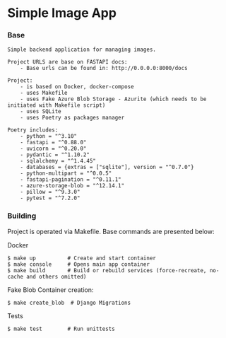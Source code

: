 # Simple Image App

### Base
    
    Simple backend application for managing images.
    
    Project URLS are base on FASTAPI docs:
        - Base urls can be found in: http://0.0.0.0:8000/docs

    Project:
        - is based on Docker, docker-compose
        - uses Makefile
        - uses Fake Azure Blob Storage - Azurite (which needs to be initiated with Makefile script)
        - uses SQLite
        - uses Poetry as packages manager
        
    Poetry includes:
        - python = "^3.10"
        - fastapi = "^0.88.0"
        - uvicorn = "^0.20.0"
        - pydantic = "^1.10.2"
        - sqlalchemy = "^1.4.45"
        - databases = {extras = ["sqlite"], version = "^0.7.0"}
        - python-multipart = "^0.0.5"
        - fastapi-pagination = "^0.11.1"
        - azure-storage-blob = "^12.14.1"
        - pillow = "^9.3.0"
        - pytest = "^7.2.0"


### Building

Project is operated via Makefile. Base commands are presented below:

Docker

    $ make up          # Create and start container
    $ make console     # Opens main app container
    $ make build       # Build or rebuild services (force-recreate, no-cache and others omitted)
Fake Blob Container creation:

    $ make create_blob  # Django Migrations

Tests
    
    $ make test        # Run unittests 

